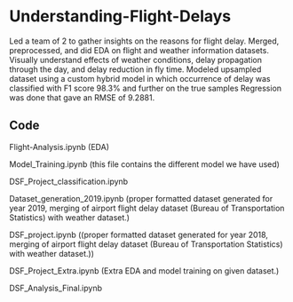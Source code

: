 # Understanding-Flight-Delays
Led a team of 2 to gather insights on the reasons for flight delay. Merged, preprocessed, and did EDA on flight and weather information datasets. Visually understand effects of weather conditions, delay propagation through the day, and delay reduction in fly time. Modeled upsampled dataset using a custom hybrid model in which occurrence of delay was classified with F1 score 98.3%  and further on the true samples Regression was done that gave an RMSE of 9.2881.

## Code

Flight-Analysis.ipynb (EDA)

Model_Training.ipynb (this file contains the different model we have used)

DSF_Project_classification.ipynb

Dataset_generation_2019.ipynb (proper formatted dataset generated for year 2019, merging of airport flight delay dataset (Bureau of Transportation Statistics) with weather dataset.)

DSF_project.ipynb ((proper formatted dataset generated for year 2018, merging of airport flight delay dataset (Bureau of Transportation Statistics) with weather dataset.))

DSF_Project_Extra.ipynb (Extra EDA and model training on given dataset.)

DSF_Analysis_Final.ipynb
